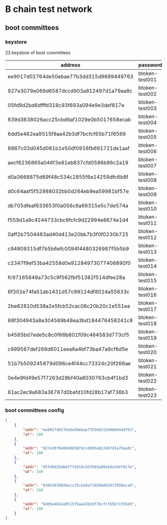 # B chain test network

## boot committees

### keystore

23 keystore of boot committees

| address                                  | password       |
| ---------------------------------------- | -------------- |
| ee9017d02764de50ebae77b3dd315d9689449763 | btoken-test001 |
| 927e3079e069d6587dccd903a812497d1a79aa8c | btoken-test002 |
| 05fd9d2bd6dfffd318c93f693a094e9e3def817e | btoken-test003 |
| 839d3638026acc25cbd9af1029e0b5017658ecab | btoken-test004 |
| 6dd5e462ea9515f9aa42b3df7bcfcf65b71f6569 | btoken-test005 |
| 8867c03d045d081b1e50df0916fb691721de1aaf | btoken-test006 |
| aecf6236865a046f3e81eb837cfd0586b86c2a19 | btoken-test007 |
| d0a3668875d69f48c534c2855f6e14259dfc6b8f | btoken-test008 |
| d0c64aaf5f52988032bb0d264eb9ea59981bf57e | btoken-test009 |
| db705dfeaf633653f0a056c6a66315e5c7de574a | btoken-test010 |
| f559d1a9c4244733cbc6fcfc9d22994e8674e1d4 | btoken-test011 |
| 0aff2b7504483ad40d413e20bb7b3f0f0230b725 | btoken-test012 |
| c94809315df7b5b6efc0094f4480326987f5b5b9 | btoken-test013 |
| c2347f9ef53ba42558d0e91284973077406890f0 | btoken-test014 |
| fc97165648a73c5c9f562fbf51382f514dfee28a | btoken-test015 |
| 6f302e74fa51ab1431d57c99124df8024a55633c | btoken-test016 |
| 2be82810d538a2e5fcb52cac08c20b20c1e551ea | btoken-test017 |
| 88f304943a8a304589b48ea3bd184476458241c8 | btoken-test018 |
| b4585bd7ede5c8c0f66b801f09c464583d773cf5 | btoken-test019 |
| c999567def266d6011eea6a4bf73ba47a9cf6d5e | btoken-test020 |
| 51b7b509245879d096ce4f44cc73324c20f266ae | btoken-test021 |
| 0e4e9fd49e57f7263d28bf40a8030763cb4f1bd3 | btoken-test022 |
| 61ac2ec9a683a36787d0bafd10fd28b17af736b3 | btoken-test023 |

### boot committees config

```json
[
	{
		"addr": "ee9017d02764de50ebae77b3dd315d9689449763",
		"wt": 100
	},
	{
		"addr": "927e3079e069d6587dccd903a812497d1a79aa8c",
		"wt": 100
	},
  	{
		"addr": "05fd9d2bd6dfffd318c93f693a094e9e3def817e",
		"wt": 100
	},
  	{
		"addr": "839d3638026acc25cbd9af1029e0b5017658ecab",
		"wt": 100
	},
	{
		"addr": "6dd5e462ea9515f9aa42b3df7bcfcf65b71f6569",
		"wt": 100
	}
]
```
